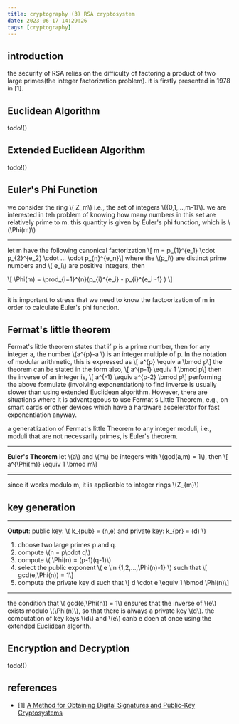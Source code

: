 ```yaml
---
title: cryptography (3) RSA cryptosystem
date: 2023-06-17 14:29:26
tags: [cryptography]
---
```

<script
  src="https://cdn.mathjax.org/mathjax/latest/MathJax.js?config=TeX-AMS-MML_HTMLorMML"
  type="text/javascript">
</script>


## introduction
the security of RSA relies on the difficulty of factoring a product of two large primes(the integer factorization problem). it is firstly presented in 1978 in [1].

## Euclidean Algorithm
todo!()
## Extended Euclidean Algorithm
todo!()

## Euler's Phi Function
we consider the ring \\( Z_m\\) i.e., the set of integers \\({0,1,...,m-1}\\). we are interested in teh problem of knowing how many numbers in this set are relatively prime to m. this quantity is given by Euler's phi function, which is \\(\Phi(m)\\)

***
let m have the following canonical factorization
\\[ m = p_{1}^{e_1} \cdot p_{2}^{e_2} \cdot ... \cdot p_{n}^{e_n}\\]
where the \\(p_i\\) are distinct prime numbers and \\( e_i\\) are positive integers, then

\\[ \Phi(m) = \prod_{i=1}^{n}(p_{i}^{e_i} - p_{i}^{e_i -1} ) \\]
***
it is important to stress that we need to know the factoorization of m in order to calculate Euler's phi function.

## Fermat's little theorem
Fermat's little theorem states that if p is a prime number, then for any integer a, the number 
\\(a^{p}-a \\) is an integer multiple of p. In the notation of modular arithmetic, this is expressed as
\\[ a^{p} \equiv a \bmod p\\]
the theorem can be stated in the form also,
\\[ a^{p-1} \equiv 1 \bmod p\\]
then the inverse of an integer is,
\\[ a^{-1} \equiv a^{p-2} \bmod p\\]
performing the above formulate (involving exponentiation) to find inverse is usually slower than using extended Euclidean algorithm. However, there are situations where it is advantageous to use Fermat's Little Theorem,  e.g., on smart cards or other devices which have a hardware accelerator for fast exponentiation anyway.

a generatlization of Fermat's little Theorem to any integer moduli, i.e., moduli that are not necessarily primes, is Euler's theorem.
***
**Euler's Theorem**
let \\(a\\) and \\(m\\) be integers with \\(gcd(a,m) = 1\\), then
\\[ a^{\Phi(m)} \equiv 1 \bmod m\\]
***
since it works modulo m, it is applicable to integer rings \\(Z_{m}\\)

## key generation
***
**Output**: public key: \\( k_{pub} = (n,e) and private key: k_{pr} = (d) \\)
1. choose two large primes p and q.
2. compute \\(n = p\cdot q\\)
3. compute \\( \Phi(n) = (p-1)(q-1)\\)
4. select the public exponent \\( e \in {1,2,...,\Phi(n)-1} \\) such that 
\\[ gcd(e,\Phi(n)) = 1\\]
5. compute the private key d such that
\\[ d \cdot e \equiv 1 \bmod \Phi(n)\\]
***
the condition that \\( gcd(e,\Phi(n)) = 1\\) ensures that the inverse of \\(e\\) exists modulo \\(\Phi(n)\\), so that there is always a private key \\(d\\).
the computation of key keys \\(d\\) and \\(e\\) canb e doen at once using the extended Euclidean algorith. 


## Encryption and Decryption
todo!()

## references
- [1] [A Method for Obtaining Digital
Signatures and Public-Key Cryptosystems](https://web.williams.edu/Mathematics/lg5/302/RSA.pdf) 